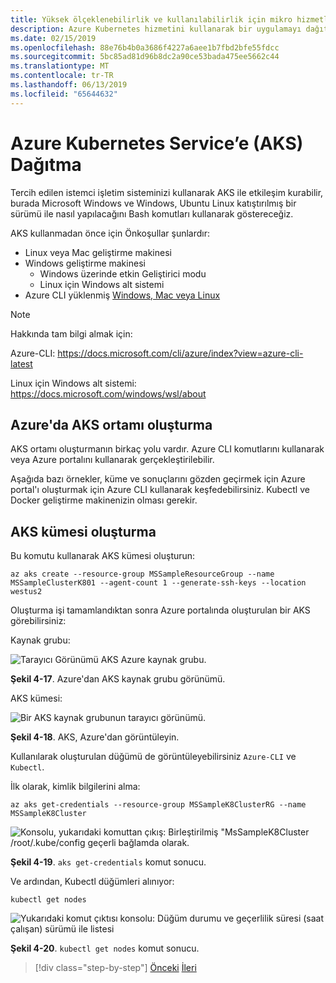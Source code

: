 ```yaml
---
title: Yüksek ölçeklenebilirlik ve kullanılabilirlik için mikro hizmetleri ve çok kapsayıcılı uygulamaları yönetme
description: Azure Kubernetes hizmetini kullanarak bir uygulamayı dağıtmayı öğrenin.
ms.date: 02/15/2019
ms.openlocfilehash: 88e76b4b0a3686f4227a6aee1b7fbd2bfe55fdcc
ms.sourcegitcommit: 5bc85ad81d96b8dc2a90ce53bada475ee5662c44
ms.translationtype: MT
ms.contentlocale: tr-TR
ms.lasthandoff: 06/13/2019
ms.locfileid: "65644632"
---
```

# <a name="deploy-to-azure-kubernetes-service-aks"></a>Azure Kubernetes Service’e (AKS) Dağıtma

Tercih edilen istemci işletim sisteminizi kullanarak AKS ile etkileşim kurabilir, burada Microsoft Windows ve Windows, Ubuntu Linux katıştırılmış bir sürümü ile nasıl yapılacağını Bash komutları kullanarak göstereceğiz.

AKS kullanmadan önce için Önkoşullar şunlardır:

- Linux veya Mac geliştirme makinesi
- Windows geliştirme makinesi
  - Windows üzerinde etkin Geliştirici modu
  - Linux için Windows alt sistemi
- Azure CLI yüklenmiş [Windows, Mac veya Linux](https://docs.microsoft.com/cli/azure/install-azure-cli?view=azure-cli-latest)

> [!NOTE]
> Hakkında tam bilgi almak için:
>
> Azure-CLI: <https://docs.microsoft.com/cli/azure/index?view=azure-cli-latest>
>
> Linux için Windows alt sistemi: <https://docs.microsoft.com/windows/wsl/about>

## <a name="create-the-aks-environment-in-azure"></a>Azure'da AKS ortamı oluşturma

AKS ortamı oluşturmanın birkaç yolu vardır. Azure CLI komutlarını kullanarak veya Azure portalını kullanarak gerçekleştirilebilir.

Aşağıda bazı örnekler, küme ve sonuçlarını gözden geçirmek için Azure portal'ı oluşturmak için Azure CLI kullanarak keşfedebilirsiniz. Kubectl ve Docker geliştirme makinenizin olması gerekir.  

## <a name="create-the-aks-cluster"></a>AKS kümesi oluşturma

Bu komutu kullanarak AKS kümesi oluşturun:

```console
az aks create --resource-group MSSampleResourceGroup --name MSSampleClusterK801 --agent-count 1 --generate-ssh-keys --location westus2
```

Oluşturma işi tamamlandıktan sonra Azure portalında oluşturulan bir AKS görebilirsiniz:

Kaynak grubu:

![Tarayıcı Görünümü AKS Azure kaynak grubu.](media/aks-resource-group-view.png)

**Şekil 4-17**. Azure'dan AKS kaynak grubu görünümü.

AKS kümesi:

![Bir AKS kaynak grubunun tarayıcı görünümü.](media/aks-cluster-view.png)

**Şekil 4-18**. AKS, Azure'dan görüntüleyin.

Kullanılarak oluşturulan düğümü de görüntüleyebilirsiniz `Azure-CLI` ve `Kubectl`.

İlk olarak, kimlik bilgilerini alma:

```console
az aks get-credentials --resource-group MSSampleK8ClusterRG --name MSSampleK8Cluster
```

![Konsolu, yukarıdaki komuttan çıkış: Birleştirilmiş "MsSampleK8Cluster /root/.kube/config geçerli bağlamda olarak.](media/get-credentials-command-result.png)

**Şekil 4-19**. `aks get-credentials` komut sonucu.

Ve ardından, Kubectl düğümleri alınıyor:

```console
kubectl get nodes
```

![Yukarıdaki komut çıktısı konsolu: Düğüm durumu ve geçerlilik süresi (saat çalışan) sürümü ile listesi](media/kubectl-get-nodes-command-result.png)

**Şekil 4-20**. `kubectl get nodes` komut sonucu.

>[!div class="step-by-step"]
>[Önceki](orchestrate-high-scalability-availability.md)
>[İleri](docker-apps-development-environment.md)
